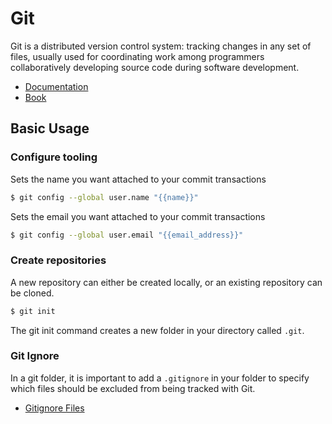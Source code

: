 # Git

Git is a distributed version control system: tracking changes in any set of files, usually used for coordinating work among programmers collaboratively developing source code during software development.

* [Documentation](https://git-scm.com/docs)
* [Book](https://git-scm.com/book/en/v2)

## Basic Usage

### Configure tooling

Sets the name you want attached to your commit transactions

``` bash
$ git config --global user.name "{{name}}"
```

Sets the email you want attached to your commit transactions

``` bash
$ git config --global user.email "{{email_address}}"
```


### Create repositories

A new repository can either be created locally, or an existing repository can be cloned. 

``` bash
$ git init
```

The git init command creates a new folder in your directory called `.git`.

### Git Ignore

In a git folder, it is important to add a `.gitignore` in your folder to specify which files should be excluded  from being tracked with Git.

* [Gitignore Files](https://github.com/github/gitignore)


